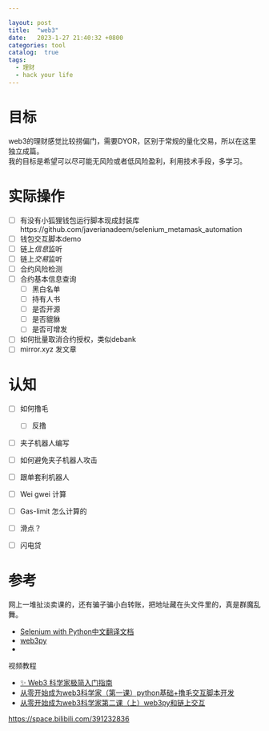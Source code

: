 ```yaml
---

layout: post
title:  "web3"
date:   2023-1-27 21:40:32 +0800
categories: tool
catalog:  true
tags:
  - 理财 
  - hack your life
---
```


# 目标
web3的理财感觉比较捞偏门，需要DYOR，区别于常规的量化交易，所以在这里独立成篇。<br/>
我的目标是希望可以尽可能无风险或者低风险盈利，利用技术手段，多学习。



# 实际操作
- [ ] 有没有小狐狸钱包运行脚本现成封装库https://github.com/javerianadeem/selenium_metamask_automation
- [ ] 钱包交互脚本demo
- [ ] 链上*信息*监听
- [ ] 链上*交易*监听
- [ ] 合约风险检测
- [ ] 合约基本信息查询
  - [ ] 黑白名单
  - [ ] 持有人书
  - [ ] 是否开源
  - [ ] 是否貔貅
  - [ ] 是否可增发
- [ ] 如何批量取消合约授权，类似debank
- [ ] mirror.xyz 发文章
      
# 认知
- [ ] 如何撸毛
  - [ ] 反撸
- [ ] 夹子机器人编写
- [ ] 如何避免夹子机器人攻击


- [ ] 跟单套利机器人

- [ ] Wei gwei 计算
- [ ] Gas-limit 怎么计算的
- [ ] 滑点？
- [ ] 闪电贷


# 参考
网上一堆扯淡卖课的，还有骗子骗小白转账，把地址藏在头文件里的，真是群魔乱舞。
* [Selenium with Python中文翻译文档
](!https://selenium-python-zh.readthedocs.io/en/latest/)
* [web3py](!https://web3py.readthedocs.io/en/v5/)
* 

视频教程
* [✨ Web3 科学家极简入门指南
](!https://mirror.xyz/gm365.eth/ad4vbp_qLFKaOrAMtE2YZ6pzMuC3ejam-y_62QogSds)
* [从零开始成为web3科学家（第一课）python基础+撸毛交互脚本开发
](!https://www.bilibili.com/video/BV1eY4y1f7yM/?spm_id_from=333.1007.top_right_bar_window_history.content.click&vd_source=fff14ac913ea9cdee56699d64abfd3ee)
* [从零开始成为web3科学家第二课（上）web3py和链上交互
](!https://www.bilibili.com/video/BV1v3411d7kM/?spm_id_from=333.788&vd_source=fff14ac913ea9cdee56699d64abfd3ee)


https://space.bilibili.com/391232836